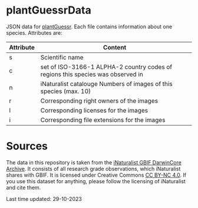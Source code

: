 # plantGuessrData
JSON data for [plantGuessr](https://nordegraf.github.io/plantGuessr/). Each file contains information about one species. Attributes are:

| Attribute | Content |
|---|---|
| s | Scientific name |
| c | set of ISO-3166-1 ALPHA-2 country codes of regions this species was observed in |
| n | iNaturalist catalouge Numbers of images of this species (max. 10) |
| r | Corresponding right owners of the images |
| l | Corresponding licenses for the images |
| i | Corresponding file extensions for the images |

# Sources
The data in this repository is taken from the [iNaturalist GBIF DarwinCore Archive](https://www.inaturalist.org/pages/developers). It consists of all research grade observations, which iNaturalist shares with GBIF. It is licensed under Creative Commons [CC BY-NC 4.0](https://creativecommons.org/licenses/by-nc/4.0/). If you use this dataset for anything, please follow the licensing of iNaturalist and cite them.

Last time updated: 29-10-2023
